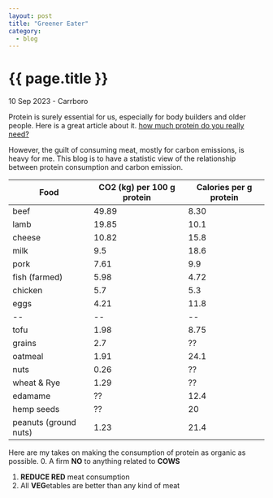 ```yaml
---
layout: post
title: "Greener Eater"
category: 
  - blog
---
```


{{ page.title }}
================

<p class="meta">10 Sep 2023 - Carrboro</p>

Protein is surely essential for us, especially for body builders and older people. Here is a great article about it. 
<a href="https://www.economist.com/science-and-technology/2025/06/06/how-much-protein-do-you-really-need">how much protein do you really need?</a>

However, the guilt of consuming meat, mostly for carbon emissions, is heavy for me. This blog is to have a statistic view of the relationship between protein consumption and carbon emission.

| Food | CO2 (kg) per 100 g protein | Calories per g protein |
| -- | -- | -- |
| beef | 49.89 | 8.30 |
| lamb | 19.85 | 10.1 |
| cheese | 10.82 | 15.8 |
| milk | 9.5 | 18.6 |
| pork | 7.61 | 9.9 |
| fish (farmed) | 5.98 | 4.72 |
| chicken | 5.7 | 5.3 |
| eggs | 4.21 | 11.8 |
| -- | -- | -- |
| tofu | 1.98 | 8.75 |
| grains | 2.7 | ?? |
| oatmeal | 1.91 | 24.1 |
| nuts | 0.26 | ?? |
| wheat & Rye | 1.29 | ?? |
| edamame | ?? | 12.4 |
| hemp seeds | ?? | 20 |
| peanuts (ground nuts) | 1.23 | 21.4 |

Here are my takes on making the consumption of protein as organic as possible.
0. A firm **NO** to anything related to **COWS**
1. **REDUCE RED** meat consumption
2. All **VEG**etables are better than any kind of meat
